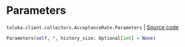 # Parameters
`toloka.client.collectors.AcceptanceRate.Parameters` | [Source code](https://github.com/Toloka/toloka-kit/blob/v1.1.1/src/client/collectors.py#L126)

```python
Parameters(self, *, history_size: Optional[int] = None)
```

